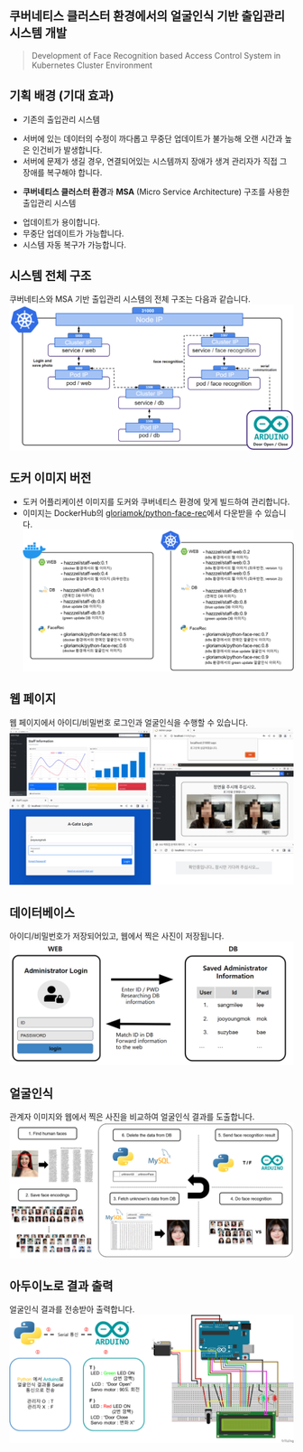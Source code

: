 ## 쿠버네티스 클러스터 환경에서의 얼굴인식 기반 출입관리 시스템 개발
> Development of Face Recognition based Access Control System in Kubernetes Cluster Environment


## 기획 배경 (기대 효과)
- 기존의 출입관리 시스템
* 서버에 있는 데이터의 수정이 까다롭고 무중단 업데이트가 불가능해 오랜 시간과 높은 인건비가 발생합니다.
* 서버에 문제가 생길 경우, 연결되어있는 시스템까지 장애가 생겨 관리자가 직접 그 장애를 복구해야 합니다.
- **쿠버네티스 클러스터 환경**과 **MSA** (Micro Service Architecture) 구조를 사용한 출입관리 시스템
* 업데이트가 용이합니다.
* 무중단 업데이트가 가능합니다.
* 시스템 자동 복구가 가능합니다.


## 시스템 전체 구조
쿠버네티스와 MSA 기반 출입관리 시스템의 전체 구조는 다음과 같습니다.
![image](images/system-structure.png)


## 도커 이미지 버전
* 도커 어플리케이션 이미지를 도커와 쿠버네티스 환경에 맞게 빌드하여 관리합니다.
* 이미지는 DockerHub의 [gloriamok/python-face-rec](https://hub.docker.com/r/gloriamok/python-face-rec/tags)에서 다운받을 수 있습니다.
![image](images/docker-image-version.png)


## 웹 페이지
웹 페이지에서 아이디/비밀번호 로그인과 얼굴인식을 수행할 수 있습니다.
![image](images/weblogin-and-face-rec.jpg)


## 데이터베이스
아이디/비밀번호가 저장되어있고, 웹에서 찍은 사진이 저장됩니다.
![image](images/web-and-db.png)


## 얼굴인식
관계자 이미지와 웹에서 찍은 사진을 비교하여 얼굴인식 결과를 도출합니다.
![image](images/face-recognition.png)


## 아두이노로 결과 출력
얼굴인식 결과를 전송받아 출력합니다.
![image](images/arduino.png)
